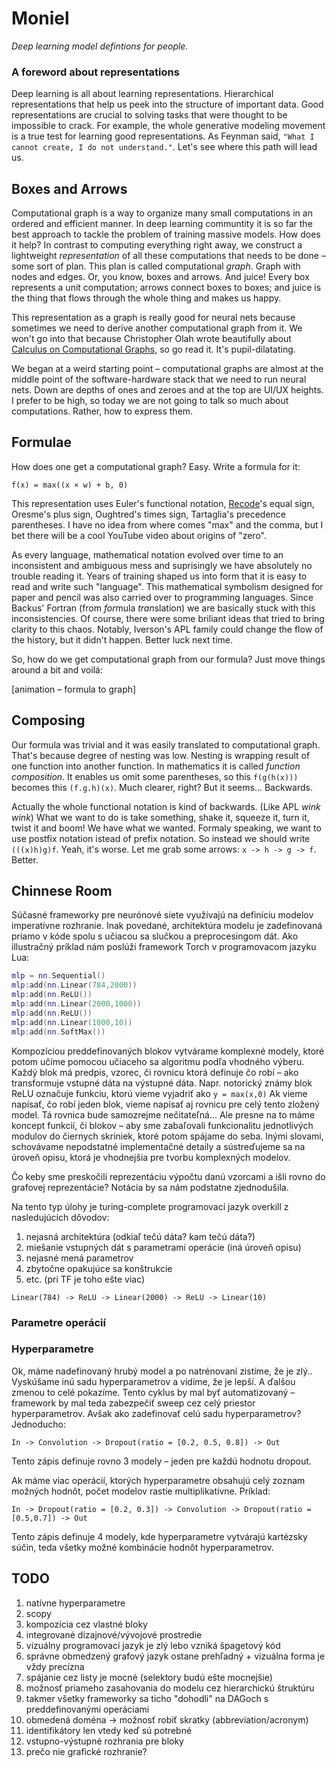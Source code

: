 # Moniel
*Deep learning model defintions for people.*

### A foreword about representations
Deep learning is all about learning representations. Hierarchical representations that help us peek into the  structure of important data. Good representations are crucial to solving tasks that were thought to be impossible to crack. For example, the whole generative modeling movement is a true test for learning good representations. As Feynman said, ```"What I cannot create, I do not understand."```. Let's see where this path will lead us.

## Boxes and Arrows
Computational graph is a way to organize many small computations in an ordered and efficient manner. In deep learning communtity it is so far the best approach to tackle the problem of training massive models. How does it help? In contrast to computing everything right away, we construct a lightweight *representation* of all these computations that needs to be done – some sort of plan. This plan is called computational *graph*. Graph with nodes and edges. Or, you know, boxes and arrows. And juice! Every box represents a unit computation; arrows connect boxes to boxes; and juice is the thing that flows through the whole thing and makes us happy. 

This representation as a graph is really good for neural nets because sometimes we need to derive another computational graph from it. We won't go into that because Christopher Olah wrote beautifully about [Calculus on Computational Graphs](https://colah.github.io/posts/2015-08-Backprop/), so go read it. It's pupil-dilatating.

We began at a weird starting point – computational graphs are almost at the middle point of the software-hardware stack that we need to run neural nets. Down are depths of ones and zeroes and at the top are UI/UX heights. I prefer to be high, so today we are not going to talk so much about computations. Rather, how to express them.
## Formulae
How does one get a computational graph? Easy. Write a formula for it:
```
f(x) = max((x × w) + b, 0)
```
This representation uses Euler's functional notation, [Recode](https://en.wikipedia.org/wiki/Robert_Recorde)'s equal sign, Oresme's plus sign, Oughtred's times sign, Tartaglia's precedence parentheses. I have no idea from where comes "max" and the comma, but I bet there will be a cool YouTube video about origins of "zero".

As every language, mathematical notation evolved over time to an inconsistent and ambiguous mess and suprisingly we have absolutely no trouble reading it. Years of training shaped us into form that it is easy to read and write such "language". This mathematical symbolism designed for paper and pencil was also carried over to programming languages. Since Backus' Fortran (from *for*mula *tran*slation) we are basically stuck with this inconsistencies. Of course, there were some briliant ideas that tried to bring clarity to this chaos. Notably, Iverson's APL family could change the flow of the history, but it didn't happen. Better luck next time.

So, how do we get computational graph from our formula? Just move things around a bit and voilá:

[animation – formula to graph]

## Composing
Our formula was trivial and it was easily translated to computational graph. That's because degree of nesting was low. Nesting is wrapping result of one function into another function. In mathematics it is called *function composition*. It enables us omit some parentheses, so this ```f(g(h(x)))``` becomes this ```(f.g.h)(x)```. Much clearer, right? But it seems... Backwards.

Actually the whole functional notation is kind of backwards. (Like APL *wink* *wink*) What we want to do is take something, shake it, squeeze it, turn it, twist it and boom! We have what we wanted. Formaly speaking, we want to use postfix notation istead of prefix notation. So instead we should write ```(((x)h)g)f```. Yeah, it's worse. Let me grab some arrows: ```x -> h -> g -> f```. Better.


## Chinnese Room


Súčasné frameworky pre neurónové siete využívajú na definíciu modelov imperatívne rozhranie. Inak povedané, architektúra modelu je zadefinovaná priamo v kóde spolu s učiacou sa slučkou a  preprocesingom dát. Ako illustračný príklad nám poslúži framework Torch v programovacom jazyku Lua:
```lua
mlp = nn.Sequential()
mlp:add(nn.Linear(784,2000))
mlp:add(nn.ReLU())
mlp:add(nn.Linear(2000,1000))
mlp:add(nn.ReLU())
mlp:add(nn.Linear(1000,10))
mlp:add(nn.SoftMax())
```
Kompozíciou preddefinovaných blokov vytvárame komplexné modely, ktoré potom učíme pomocou učiaceho sa algoritmu podľa vhodného výberu. Každý blok má predpis, vzorec, či rovnicu ktorá definuje čo robí – ako transformuje vstupné dáta na výstupné dáta. Napr. notorický známy blok ReLU označuje funkciu, ktorú vieme vyjadriť ako ```y = max(x,0)``` Ak vieme napísať, čo robí jeden blok, vieme napísať aj rovnicu pre celý tento zložený model. Tá rovnica bude samozrejme nečitateľná... Ale presne na to máme koncept funkcií, či blokov – aby sme zabaľovali funkcionalitu jednotlivých modulov do čiernych skriniek, ktoré potom spájame do seba. Inými slovami, schovávame nepodstatné implementačné detaily a sústreďujeme sa na úroveň opisu, ktorá je vhodnejšia pre tvorbu komplexných modelov.


Čo keby sme preskočili reprezentáciu výpočtu danú vzorcami a išli rovno do grafovej reprezentácie? Notácia by sa nám podstatne zjednodušila. 

Na tento typ úlohy je turing-complete programovací jazyk overkill z nasledujúcich dôvodov:

1. nejasná architektúra (odkiaľ tečú dáta? kam tečú dáta?)
2. miešanie vstupných dát s parametrami operácie (iná úroveň opisu)
3. nejasné mená parametrov
4. zbytočne opakujúce sa konštrukcie
5. etc. (pri TF je toho ešte viac)

```
Linear(784) -> ReLU -> Linear(2000) -> ReLU -> Linear(10)
```

### Parametre operácií

### Hyperparametre
Ok, máme nadefinovaný hrubý model a po natrénovaní zistíme, že je zlý.. Vyskúšame inú sadu hyperparametrov a vidíme, že je lepší. A ďalšou zmenou to celé pokazíme. Tento cyklus by mal byť automatizovaný – framework by mal teda zabezpečiť sweep cez celý priestor hyperparametrov. Avšak ako zadefinovať celú sadu hyperparametrov? Jednoducho:

```
In -> Convolution -> Dropout(ratio = [0.2, 0.5, 0.8]) -> Out
```
Tento zápis definuje rovno 3 modely – jeden pre každú hodnotu dropout.

Ak máme viac operácií, ktorých hyperparametre obsahujú celý zoznam možných hodnôt, počet modelov rastie multiplikatívne. Príklad:
```
In -> Dropout(ratio = [0.2, 0.3]) -> Convolution -> Dropout(ratio = [0.5,0.7]) -> Out
```
Tento zápis definuje 4 modely, kde hyperparametre vytvárajú kartézsky súčin, teda všetky možné kombinácie hodnôt hyperparametrov.

## TODO

1. natívne hyperparametre 
2. scopy
3. kompozícia cez vlastné bloky
4. integrované dizajnové/vývojové prostredie
5. vizuálny programovací jazyk je zlý lebo vzniká špagetový kód
6. správne obmedzený grafový jazyk ostane prehľadný + vizuálna forma je vždy precízna
7. spájanie cez listy je mocné (selektory budú ešte mocnejšie)
8. možnosť priameho zasahovania do modelu cez hierarchickú štruktúru
9. takmer všetky frameworky sa ticho "dohodli" na DAGoch s preddefinovanými operáciami
10. obmedená doména -> možnosť robiť skratky (abbreviation/acronym)
11. identifikátory len vtedy keď sú potrebné
12. vstupno-výstupné rozhrania pre bloky
13. prečo nie grafické rozhranie?
